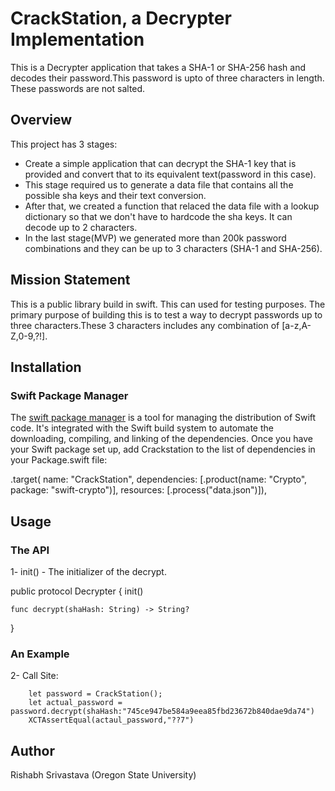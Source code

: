 # CrackStation, a Decrypter Implementation

This is a Decrypter application that takes a SHA-1 or SHA-256 hash and decodes their password.This password is upto of three characters in length. These passwords are not salted.  

## Overview

This project has 3 stages:

* Create a simple application that can decrypt the SHA-1 key that is provided and convert that to its equivalent text(password in this case).
* This stage required us to generate a data file that contains all the possible sha keys and their text conversion. 
* After that, we created a function that relaced the data file with a lookup dictionary so that we don't have to hardcode the sha keys. It can decode up to 2 characters. 
* In the last stage(MVP) we generated more than 200k password combinations and they can be up to 3 characters (SHA-1 and SHA-256). 

## Mission Statement

This is a public library build in swift. This can used for testing purposes. The primary purpose of building this is to test a way to decrypt passwords up to three characters.These 3 characters includes any combination of [a-z,A-Z,0-9,?!]. 

## Installation

### Swift Package Manager
The [swift package manager](https://www.swift.org/package-manager/) is a tool for managing the distribution of Swift code. It's integrated with the Swift build system to automate the downloading, compiling, and linking of the dependencies. 
Once you have your Swift package set up, add Crackstation to  the list of dependencies in your Package.swift file: 
   
   .target(
            name: "CrackStation",
            dependencies: [.product(name: "Crypto", package: "swift-crypto")],
            resources: [.process("data.json")]),



## Usage

### The API
1- init() - The initializer of the decrypt.

public protocol Decrypter {
    init()

    
    func decrypt(shaHash: String) -> String?
}

### An Example

2- Call Site:

        let password = CrackStation();
        let actual_password = password.decrypt(shaHash:"745ce947be584a9eea85fbd23672b840dae9da74")
        XCTAssertEqual(actaul_password,"??7")

## Author
Rishabh Srivastava
(Oregon State University)            


